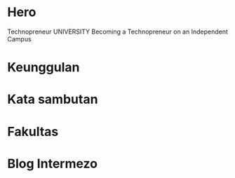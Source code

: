 # Hero 
Technopreneur UNIVERSITY 
Becoming a Technopreneur 
on an Independent Campus

# Keunggulan
# Kata sambutan 
# Fakultas
# Blog Intermezo

